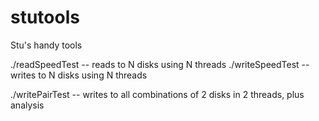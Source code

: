 # stutools
Stu's handy tools

./readSpeedTest  -- reads to N disks using N threads
./writeSpeedTest -- writes to N disks using N threads

./writePairTest  -- writes to all combinations of 2 disks in 2 threads, plus analysis


